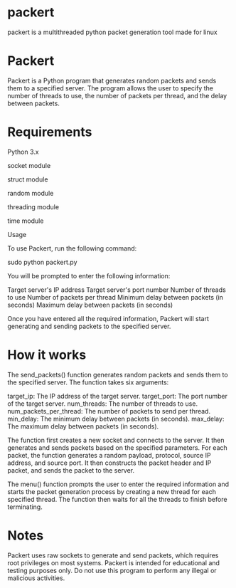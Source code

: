 # packert
packert is a multithreaded python packet generation tool made for linux

# Packert

Packert is a Python program that generates random packets and sends them to a specified server. The program allows the user to specify the number of threads to use, the number of packets per thread, and the delay between packets.

# Requirements

Python 3.x

socket module

struct module

random module

threading module

time module

Usage

To use Packert, run the following command:


sudo python packert.py


You will be prompted to enter the following information:

Target server's IP address
Target server's port number
Number of threads to use
Number of packets per thread
Minimum delay between packets (in seconds)
Maximum delay between packets (in seconds)

Once you have entered all the required information, Packert will start generating and sending packets to the specified server.

# How it works

The send_packets() function generates random packets and sends them to the specified server. The function takes six arguments:

target_ip: The IP address of the target server.
target_port: The port number of the target server.
num_threads: The number of threads to use.
num_packets_per_thread: The number of packets to send per thread.
min_delay: The minimum delay between packets (in seconds).
max_delay: The maximum delay between packets (in seconds).

The function first creates a new socket and connects to the server. It then generates and sends packets based on the specified parameters. For each packet, the function generates a random payload, protocol, source IP address, and source port. It then constructs the packet header and IP packet, and sends the packet to the server.

The menu() function prompts the user to enter the required information and starts the packet generation process by creating a new thread for each specified thread. The function then waits for all the threads to finish before terminating.

# Notes
Packert uses raw sockets to generate and send packets, which requires root privileges on most systems.
Packert is intended for educational and testing purposes only. Do not use this program to perform any illegal or malicious activities.
